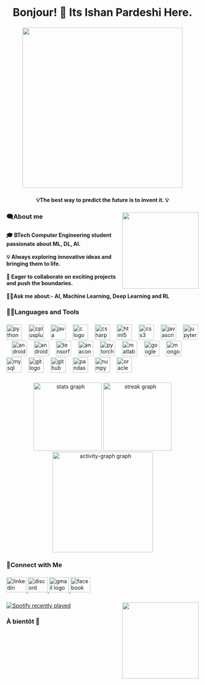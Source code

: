 <h1 align="center">Bonjour! 👋 Its Ishan Pardeshi Here.</h1>

###

<div align="center">
  <img height="420" src="https://i.pinimg.com/originals/ec/d4/b8/ecd4b8909096ae5e1f7808e03013e7a7.gif"  />
</div>

###

<h4 align="center">💡The best way to predict the future is to invent it. 💡</h4>

###

<img align="right" height="200" src="https://user-images.githubusercontent.com/115187902/230700872-d5f44b85-56c7-4e27-80a4-6e2db901e60c.gif"  />

###

<h3 align="left">🗨️About me</h3>

###

<h4 align="left">🎓 BTech Computer Engineering student passionate about ML, DL, AI. <br><br>💡 Always exploring innovative ideas and bringing them to life.<br><br> 🤝 Eager to collaborate on exciting projects and push the boundaries.<br><br>👨‍💻Ask me about:- AI, Machine Learning, Deep Learning and RL</h4>

###

<h3 align="left">👨‍💻Languages and Tools</h3>

###

<div align="left">
  <img src="https://cdn.simpleicons.org/python/3776AB" height="40" alt="python logo"  />
  <img width="10" />
  <img src="https://cdn.jsdelivr.net/gh/devicons/devicon/icons/cplusplus/cplusplus-original.svg" height="40" alt="cplusplus logo"  />
  <img width="10" />
  <img src="https://cdn.jsdelivr.net/gh/devicons/devicon/icons/java/java-original.svg" height="40" alt="java logo"  />
  <img width="10" />
  <img src="https://cdn.jsdelivr.net/gh/devicons/devicon/icons/c/c-original.svg" height="40" alt="c logo"  />
  <img width="10" />
  <img src="https://cdn.jsdelivr.net/gh/devicons/devicon/icons/csharp/csharp-original.svg" height="40" alt="csharp logo"  />
  <img width="10" />
  <img src="https://cdn.jsdelivr.net/gh/devicons/devicon/icons/html5/html5-original.svg" height="40" alt="html5 logo"  />
  <img width="10" />
  <img src="https://cdn.jsdelivr.net/gh/devicons/devicon/icons/css3/css3-original.svg" height="40" alt="css3 logo"  />
  <img width="10" />
  <img src="https://cdn.jsdelivr.net/gh/devicons/devicon/icons/javascript/javascript-original.svg" height="40" alt="javascript logo"  />
  <img width="10" />
  <img src="https://cdn.jsdelivr.net/gh/devicons/devicon/icons/jupyter/jupyter-original.svg" height="40" alt="jupyter logo"  />
  <img width="10" />
  <img src="https://cdn.jsdelivr.net/gh/devicons/devicon/icons/android/android-original.svg" height="40" alt="android logo"  />
  <img width="10" />
  <img src="https://cdn.jsdelivr.net/gh/devicons/devicon/icons/androidstudio/androidstudio-original.svg" height="40" alt="androidstudio logo"  />
  <img width="10" />
  <img src="https://cdn.jsdelivr.net/gh/devicons/devicon/icons/tensorflow/tensorflow-original.svg" height="40" alt="tensorflow logo"  />
  <img width="10" />
  <img src="https://cdn.jsdelivr.net/gh/devicons/devicon/icons/anaconda/anaconda-original.svg" height="40" alt="anaconda logo"  />
  <img width="10" />
  <img src="https://cdn.jsdelivr.net/gh/devicons/devicon/icons/pytorch/pytorch-original.svg" height="40" alt="pytorch logo"  />
  <img width="10" />
  <img src="https://cdn.jsdelivr.net/gh/devicons/devicon/icons/matlab/matlab-original.svg" height="40" alt="matlab logo"  />
  <img width="10" />
  <img src="https://cdn.jsdelivr.net/gh/devicons/devicon/icons/googlecloud/googlecloud-original.svg" height="40" alt="googlecloud logo"  />
  <img width="10" />
  <img src="https://cdn.jsdelivr.net/gh/devicons/devicon/icons/mongodb/mongodb-original.svg" height="40" alt="mongodb logo"  />
  <img width="10" />
  <img src="https://cdn.jsdelivr.net/gh/devicons/devicon/icons/mysql/mysql-original.svg" height="40" alt="mysql logo"  />
  <img width="10" />
  <img src="https://cdn.jsdelivr.net/gh/devicons/devicon/icons/git/git-original.svg" height="40" alt="git logo"  />
  <img width="10" />
  <img src="https://skillicons.dev/icons?i=github" height="40" alt="github logo"  />
  <img width="10" />
  <img src="https://cdn.simpleicons.org/pandas/150458" height="40" alt="pandas logo"  />
  <img width="10" />
  <img src="https://cdn.simpleicons.org/numpy/013243" height="40" alt="numpy logo"  />
  <img width="10" />
  <img src="https://cdn.simpleicons.org/oracle/F80000" height="40" alt="oracle logo"  />
</div>

###

<div align="center">
  <img src="https://github-readme-stats.vercel.app/api?username=IPcaser&hide_title=false&hide_rank=true&show_icons=true&include_all_commits=true&count_private=true&disable_animations=false&theme=dracula&locale=en&hide_border=false&order=1" height="179" alt="stats graph"  />
  <img src="https://streak-stats.demolab.com?user=IPcaser&locale=en&mode=daily&theme=dracula&hide_border=false&border_radius=5&order=3" height="179" alt="streak graph"  />
  <img src="https://github-readme-activity-graph.vercel.app/graph?username=IPcaser&radius=16&theme=dracula&area=true&order=5" height="263" alt="activity-graph graph"  />
</div>

###

<h3 align="left">📲Connect with Me</h3>

###

<div align="left">
  <a href="https://www.linkedin.com/in/ishan-pardeshi-169308272/" target="_blank">
    <img src="https://raw.githubusercontent.com/maurodesouza/profile-readme-generator/master/src/assets/icons/social/linkedin/default.svg" width="52" height="40" alt="linkedin logo"  />
  </a>
  <a href="https://discordapp.com/users/ishan2325/" target="_blank">
    <img src="https://raw.githubusercontent.com/maurodesouza/profile-readme-generator/master/src/assets/icons/social/discord/default.svg" width="52" height="40" alt="discord logo"  />
  </a>
  <a href="ishanapardeshi@gmail.com" target="_blank">
    <img src="https://raw.githubusercontent.com/maurodesouza/profile-readme-generator/master/src/assets/icons/social/gmail/default.svg" width="52" height="40" alt="gmail logo"  />
  </a>
  <a href="https://www.facebook.com/ishan.pardeshi.12?mibextid=ZbWKwL" target="_blank">
    <img src="https://raw.githubusercontent.com/maurodesouza/profile-readme-generator/master/src/assets/icons/social/facebook/default.svg" width="52" height="40" alt="facebook logo"  />
  </a>
</div>

###

<img align="right" height="200" src="https://www.mkgifs.com/wp-content/uploads/2023/05/Purple-Vegeta-GIF.gif"  />

###

<div align="left">
  <a href="https://open.spotify.com/user/31z5yz5rlzlwxo3mctbapgl5bbna">
    <img src="https://spotify-recently-played-readme.vercel.app/api?user=31z5yz5rlzlwxo3mctbapgl5bbna&count=1" alt="Spotify recently played"  />
  </a>
</div>

###

<h3 align="left">À bientôt 👋</h3>

###
